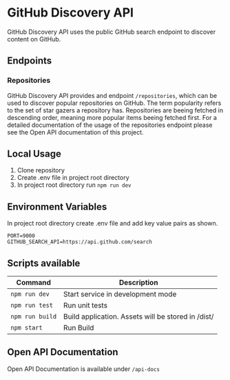 # GitHub Discovery API

GitHub Discovery API uses the public GitHub search endpoint to discover content on GitHub.

## Endpoints
### Repositories
GitHub Discovery API provides and endpoint `/repositories`, which can be used to discover popular repositories on GitHub. The term popularity refers to the set of star gazers a repository has. Repositories are beeing fetched in descending order, meaning more popular items beeing fetched first. For a detailed documentation of the usage of the repositories endpoint please see the Open API documentation of this project. 

## Local Usage

1. Clone repository
2. Create .env file in project root directory
3. In project root directory run `npm run dev`

## Environment Variables
In project root directory create .env file and add key value pairs as shown.

```
PORT=9000
GITHUB_SEARCH_API=https://api.github.com/search
```

## Scripts available

|Command |Description  | 
--- | --- |
|`npm run dev`|Start service in development mode|
|`npm run test`|Run unit tests|
|`npm run build`|Build application. Assets will be stored in /dist/|
|`npm start`|Run Build|

## Open API Documentation

Open API Documentation is available under `/api-docs`
